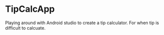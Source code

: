 # TipCalcApp
Playing around with Android studio to create a tip calculator.
For when tip is difficult to calcuate.
